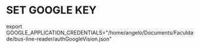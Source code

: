 # SET GOOGLE KEY

export GOOGLE_APPLICATION_CREDENTIALS="/home/angelo/Documents/Faculdade/bus-line-reader/authGoogleVision.json"